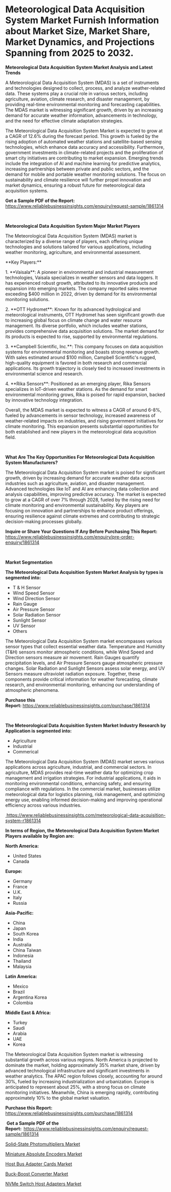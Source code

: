 <p><h1>Meteorological Data Acquisition System Market Furnish Information about Market Size, Market Share, Market Dynamics, and Projections Spanning from 2025 to 2032.</h1></p><p><strong>Meteorological Data Acquisition System Market Analysis and Latest Trends</strong></p>
<p><p>A Meteorological Data Acquisition System (MDAS) is a set of instruments and technologies designed to collect, process, and analyze weather-related data. These systems play a crucial role in various sectors, including agriculture, aviation, climate research, and disaster management, by providing real-time environmental monitoring and forecasting capabilities. The MDAS market is witnessing significant growth, driven by an increasing demand for accurate weather information, advancements in technology, and the need for effective climate adaptation strategies.</p><p>The Meteorological Data Acquisition System Market is expected to grow at a CAGR of 12.6% during the forecast period. This growth is fueled by the rising adoption of automated weather stations and satellite-based sensing technologies, which enhance data accuracy and accessibility. Furthermore, government investments in climate-related projects and the proliferation of smart city initiatives are contributing to market expansion. Emerging trends include the integration of AI and machine learning for predictive analytics, increasing partnerships between private and public sectors, and the demand for mobile and portable weather monitoring solutions. The focus on sustainability and climate resilience will further propel innovation and market dynamics, ensuring a robust future for meteorological data acquisition systems.</p></p>
<p><strong>Get a Sample PDF of the Report:&nbsp;</strong> <a href="https://www.reliablebusinessinsights.com/enquiry/request-sample/1861314?utm_campaign=1847&utm_medium=2&utm_source=Github&utm_content=ia&utm_term=13022025&utm_id=meteorological-data-acquisition-system">https://www.reliablebusinessinsights.com/enquiry/request-sample/1861314</a></p>
<p>&nbsp;</p>
<p><strong>Meteorological Data Acquisition System Major Market Players</strong></p>
<p><p>The Meteorological Data Acquisition System (MDAS) market is characterized by a diverse range of players, each offering unique technologies and solutions tailored for various applications, including weather monitoring, agriculture, and environmental assessment.</p><p>**Key Players:**</p><p>1. **Vaisala**: A pioneer in environmental and industrial measurement technologies, Vaisala specializes in weather sensors and data loggers. It has experienced robust growth, attributed to its innovative products and expansion into emerging markets. The company reported sales revenue exceeding $400 million in 2022, driven by demand for its environmental monitoring solutions.</p><p>2. **OTT Hydromet**: Known for its advanced hydrological and meteorological instruments, OTT Hydromet has seen significant growth due to increasing global focus on climate change and water resource management. Its diverse portfolio, which includes weather stations, provides comprehensive data acquisition solutions. The market demand for its products is expected to rise, supported by environmental regulations.</p><p>3. **Campbell Scientific, Inc.**: This company focuses on data acquisition systems for environmental monitoring and boasts strong revenue growth. With sales estimated around $100 million, Campbell Scientific's rugged, high-quality equipment is favored in both research and commercial applications. Its growth trajectory is closely tied to increased investments in environmental science and research.</p><p>4. **Rika Sensors**: Positioned as an emerging player, Rika Sensors specializes in IoT-driven weather stations. As the demand for smart environmental monitoring grows, Rika is poised for rapid expansion, backed by innovative technology integration.</p><p>Overall, the MDAS market is expected to witness a CAGR of around 6-8%, fueled by advancements in sensor technology, increased awareness of weather-related impacts on industries, and rising government initiatives for climate monitoring. This expansion presents substantial opportunities for both established and new players in the meteorological data acquisition field.</p></p>
<p>&nbsp;</p>
<p><strong>What Are The Key Opportunities For Meteorological Data Acquisition System Manufacturers?</strong></p>
<p><p>The Meteorological Data Acquisition System market is poised for significant growth, driven by increasing demand for accurate weather data across industries such as agriculture, aviation, and disaster management. Advanced technologies like IoT and AI are enhancing data collection and analysis capabilities, improving predictive accuracy. The market is expected to grow at a CAGR of over 7% through 2028, fueled by the rising need for climate monitoring and environmental sustainability. Key players are focusing on innovation and partnerships to enhance product offerings, ensuring resilience against climate extremes and contributing to strategic decision-making processes globally.</p></p>
<p><strong>Inquire or Share Your Questions If Any Before Purchasing This Report:</strong> <a href="https://www.reliablebusinessinsights.com/enquiry/pre-order-enquiry/1861314?utm_campaign=1847&utm_medium=2&utm_source=Github&utm_content=ia&utm_term=13022025&utm_id=meteorological-data-acquisition-system">https://www.reliablebusinessinsights.com/enquiry/pre-order-enquiry/1861314</a></p>
<p>&nbsp;</p>
<p><strong>Market Segmentation</strong></p>
<p><strong>The Meteorological Data Acquisition System Market Analysis by types is segmented into:</strong></p>
<p><ul><li>T & H Sensor</li><li>Wind Speed Sensor</li><li>Wind Direction Sensor</li><li>Rain Gauge</li><li>Air Pressure Sensor</li><li>Solar Radiation Sensor</li><li>Sunlight Sensor</li><li>UV Sensor</li><li>Others</li></ul></p>
<p><p>The Meteorological Data Acquisition System market encompasses various sensor types that collect essential weather data. Temperature and Humidity (T&H) sensors monitor atmospheric conditions, while Wind Speed and Direction sensors measure air movement. Rain Gauges quantify precipitation levels, and Air Pressure Sensors gauge atmospheric pressure changes. Solar Radiation and Sunlight Sensors assess solar energy, and UV Sensors measure ultraviolet radiation exposure. Together, these components provide critical information for weather forecasting, climate research, and environmental monitoring, enhancing our understanding of atmospheric phenomena.</p></p>
<p><strong>Purchase this Report:&nbsp;</strong><a href="https://www.reliablebusinessinsights.com/purchase/1861314?utm_campaign=1847&utm_medium=2&utm_source=Github&utm_content=ia&utm_term=13022025&utm_id=meteorological-data-acquisition-system">https://www.reliablebusinessinsights.com/purchase/1861314</a></p>
<p>&nbsp;</p>
<p><strong>The Meteorological Data Acquisition System Market Industry Research by Application is segmented into:</strong></p>
<p><ul><li>Agriculture</li><li>Industrial</li><li>Commerical</li></ul></p>
<p><p>The Meteorological Data Acquisition System (MDAS) market serves various applications across agriculture, industrial, and commercial sectors. In agriculture, MDAS provides real-time weather data for optimizing crop management and irrigation strategies. For industrial applications, it aids in monitoring environmental conditions, enhancing safety, and ensuring compliance with regulations. In the commercial market, businesses utilize meteorological data for logistics planning, risk management, and optimizing energy use, enabling informed decision-making and improving operational efficiency across various industries.</p></p>
<p><a href="https://www.reliablebusinessinsights.com/meteorological-data-acquisition-system-r1861314?utm_campaign=1847&utm_medium=2&utm_source=Github&utm_content=ia&utm_term=13022025&utm_id=meteorological-data-acquisition-system">&nbsp;https://www.reliablebusinessinsights.com/meteorological-data-acquisition-system-r1861314</a></p>
<p><strong>In terms of Region, the Meteorological Data Acquisition System Market Players available by Region are:</strong></p>
<p>
    <p> <strong> North America: </strong>
        <ul>
            <li>United States</li>
            <li>Canada</li>
        </ul>
        </p> 
    <p> <strong> Europe: </strong>
        <ul>
            <li>Germany</li>
            <li>France</li>
            <li>U.K.</li>
            <li>Italy</li>
            <li>Russia</li>
        </ul>
        </p> 
    <p> <strong> Asia-Pacific: </strong>
        <ul>
            <li>China</li>
            <li>Japan</li>
            <li>South Korea</li>
            <li>India</li>
            <li>Australia</li>
            <li>China Taiwan</li>
            <li>Indonesia</li>
            <li>Thailand</li>
            <li>Malaysia</li>
        </ul>
        </p> 
    <p> <strong> Latin America: </strong>
        <ul>
            <li>Mexico</li>
            <li>Brazil</li>
            <li>Argentina Korea</li>
            <li>Colombia</li>
        </ul>
        </p> 
    <p> <strong> Middle East & Africa: </strong>
        <ul>
            <li>Turkey</li>
            <li>Saudi</li>
            <li>Arabia</li>
            <li>UAE</li>
            <li>Korea</li>
        </ul>
    </p>
    </p>
<p><p>The Meteorological Data Acquisition System market is witnessing substantial growth across various regions. North America is projected to dominate the market, holding approximately 35% market share, driven by advanced technological infrastructure and significant investments in weather analytics. The APAC region follows closely, accounting for around 30%, fueled by increasing industrialization and urbanization. Europe is anticipated to represent about 25%, with a strong focus on climate monitoring initiatives. Meanwhile, China is emerging rapidly, contributing approximately 10% to the global market valuation.</p></p>
<p><strong>Purchase this Report: </strong><a href="https://www.reliablebusinessinsights.com/purchase/1861314?utm_campaign=1847&utm_medium=2&utm_source=Github&utm_content=ia&utm_term=13022025&utm_id=meteorological-data-acquisition-system">https://www.reliablebusinessinsights.com/purchase/1861314</a></p>
<p>&nbsp;<strong>Get a Sample PDF of the Report:&nbsp;&nbsp;</strong><a href="https://www.reliablebusinessinsights.com/enquiry/request-sample/1861314?utm_campaign=1847&utm_medium=2&utm_source=Github&utm_content=ia&utm_term=13022025&utm_id=meteorological-data-acquisition-system">https://www.reliablebusinessinsights.com/enquiry/request-sample/1861314</a></p>
<p><strong></strong></p>
<p><p><a href="https://github.com/elodielamto06/Market-Research-Report-List-1/blob/main/solid-state-photomultipliers-market.md?utm_campaign=1847&utm_medium=2&utm_source=Github&utm_content=ia&utm_term=13022025&utm_id=meteorological-data-acquisition-system">Solid-State Photomultipliers Market</a></p><p><a href="https://github.com/donkalucine10/Market-Research-Report-List-1/blob/main/miniature-absolute-encoders-market.md?utm_campaign=1847&utm_medium=2&utm_source=Github&utm_content=ia&utm_term=13022025&utm_id=meteorological-data-acquisition-system">Miniature Absolute Encoders Market</a></p><p><a href="https://github.com/kaqiewan/Market-Research-Report-List-1/blob/main/host-bus-adapter-cards-market.md?utm_campaign=1847&utm_medium=2&utm_source=Github&utm_content=ia&utm_term=13022025&utm_id=meteorological-data-acquisition-system">Host Bus Adapter Cards Market</a></p><p><a href="https://github.com/feeqahrndz/Market-Research-Report-List-1/blob/main/buck-boost-converter-market.md?utm_campaign=1847&utm_medium=2&utm_source=Github&utm_content=ia&utm_term=13022025&utm_id=meteorological-data-acquisition-system">Buck-Boost Converter Market</a></p><p><a href="https://github.com/taxyevgwlle/Market-Research-Report-List-1/blob/main/nvme-switch-host-adapters-market.md?utm_campaign=1847&utm_medium=2&utm_source=Github&utm_content=ia&utm_term=13022025&utm_id=meteorological-data-acquisition-system">NVMe Switch Host Adapters Market</a></p></p>